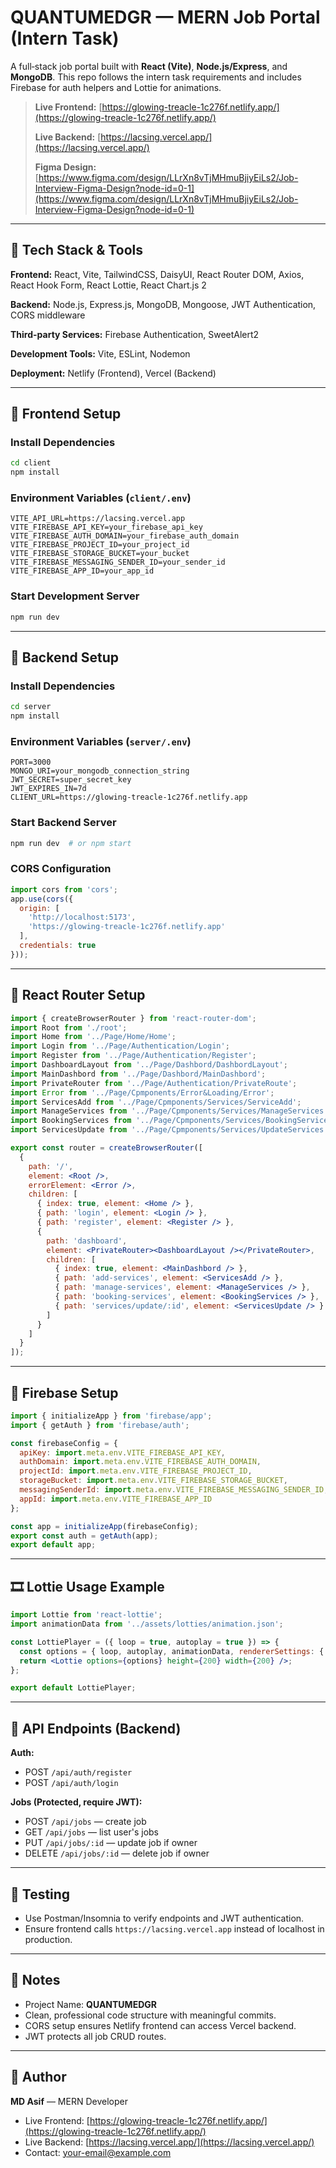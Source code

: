 # QUANTUMEDGR — MERN Job Portal (Intern Task)

A full‑stack job portal built with **React (Vite)**, **Node.js/Express**, and **MongoDB**. This repo follows the intern task requirements and includes Firebase for auth helpers and Lottie for animations.

> **Live Frontend:** [https://glowing-treacle-1c276f.netlify.app/](https://glowing-treacle-1c276f.netlify.app/)
>
> **Live Backend:** [https://lacsing.vercel.app/](https://lacsing.vercel.app/)
>
> **Figma Design:** [https://www.figma.com/design/LLrXn8vTjMHmuBjiyEiLs2/Job-Interview-Figma-Design?node-id=0-1](https://www.figma.com/design/LLrXn8vTjMHmuBjiyEiLs2/Job-Interview-Figma-Design?node-id=0-1)

---


## 🔹 Tech Stack & Tools

**Frontend:** React, Vite, TailwindCSS, DaisyUI, React Router DOM, Axios, React Hook Form, React Lottie, React Chart.js 2

**Backend:** Node.js, Express.js, MongoDB, Mongoose, JWT Authentication, CORS middleware

**Third-party Services:** Firebase Authentication, SweetAlert2

**Development Tools:** Vite, ESLint, Nodemon

**Deployment:** Netlify (Frontend), Vercel (Backend)

---

## 🔧 Frontend Setup

### Install Dependencies

```bash
cd client
npm install
```

### Environment Variables (`client/.env`)

```
VITE_API_URL=https://lacsing.vercel.app
VITE_FIREBASE_API_KEY=your_firebase_api_key
VITE_FIREBASE_AUTH_DOMAIN=your_firebase_auth_domain
VITE_FIREBASE_PROJECT_ID=your_project_id
VITE_FIREBASE_STORAGE_BUCKET=your_bucket
VITE_FIREBASE_MESSAGING_SENDER_ID=your_sender_id
VITE_FIREBASE_APP_ID=your_app_id
```

### Start Development Server

```bash
npm run dev
```

---

## 🔧 Backend Setup

### Install Dependencies

```bash
cd server
npm install
```

### Environment Variables (`server/.env`)

```
PORT=3000
MONGO_URI=your_mongodb_connection_string
JWT_SECRET=super_secret_key
JWT_EXPIRES_IN=7d
CLIENT_URL=https://glowing-treacle-1c276f.netlify.app
```

### Start Backend Server

```bash
npm run dev  # or npm start
```

### CORS Configuration

```js
import cors from 'cors';
app.use(cors({
  origin: [
    'http://localhost:5173',
    'https://glowing-treacle-1c276f.netlify.app'
  ],
  credentials: true
}));
```

---

## 🔧 React Router Setup

```jsx
import { createBrowserRouter } from 'react-router-dom';
import Root from './root';
import Home from '../Page/Home/Home';
import Login from '../Page/Authentication/Login';
import Register from '../Page/Authentication/Register';
import DashboardLayout from '../Page/Dashbord/DashbordLayout';
import MainDashbord from '../Page/Dashbord/MainDashbord';
import PrivateRouter from '../Page/Authentication/PrivateRoute';
import Error from '../Page/Cpmponents/Error&Loading/Error';
import ServicesAdd from '../Page/Cpmponents/Services/ServiceAdd';
import ManageServices from '../Page/Cpmponents/Services/ManageServices';
import BookingServices from '../Page/Cpmponents/Services/BookingServices';
import ServicesUpdate from '../Page/Cpmponents/Services/UpdateServices';

export const router = createBrowserRouter([
  {
    path: '/',
    element: <Root />, 
    errorElement: <Error />,
    children: [
      { index: true, element: <Home /> },
      { path: 'login', element: <Login /> },
      { path: 'register', element: <Register /> },
      {
        path: 'dashboard',
        element: <PrivateRouter><DashboardLayout /></PrivateRouter>,
        children: [
          { index: true, element: <MainDashbord /> },
          { path: 'add-services', element: <ServicesAdd /> },
          { path: 'manage-services', element: <ManageServices /> },
          { path: 'booking-services', element: <BookingServices /> },
          { path: 'services/update/:id', element: <ServicesUpdate /> }
        ]
      }
    ]
  }
]);
```

---

## 🔧 Firebase Setup

```js
import { initializeApp } from 'firebase/app';
import { getAuth } from 'firebase/auth';

const firebaseConfig = {
  apiKey: import.meta.env.VITE_FIREBASE_API_KEY,
  authDomain: import.meta.env.VITE_FIREBASE_AUTH_DOMAIN,
  projectId: import.meta.env.VITE_FIREBASE_PROJECT_ID,
  storageBucket: import.meta.env.VITE_FIREBASE_STORAGE_BUCKET,
  messagingSenderId: import.meta.env.VITE_FIREBASE_MESSAGING_SENDER_ID,
  appId: import.meta.env.VITE_FIREBASE_APP_ID
};

const app = initializeApp(firebaseConfig);
export const auth = getAuth(app);
export default app;
```

---

## 🎞️ Lottie Usage Example

```jsx
import Lottie from 'react-lottie';
import animationData from '../assets/lotties/animation.json';

const LottiePlayer = ({ loop = true, autoplay = true }) => {
  const options = { loop, autoplay, animationData, rendererSettings: { preserveAspectRatio: 'xMidYMid slice' } };
  return <Lottie options={options} height={200} width={200} />;
};

export default LottiePlayer;
```

---

## 🔐 API Endpoints (Backend)

**Auth:**

* POST `/api/auth/register`
* POST `/api/auth/login`

**Jobs (Protected, require JWT):**

* POST `/api/jobs` — create job
* GET `/api/jobs` — list user's jobs
* PUT `/api/jobs/:id` — update job if owner
* DELETE `/api/jobs/:id` — delete job if owner

---

## 🧪 Testing

* Use Postman/Insomnia to verify endpoints and JWT authentication.
* Ensure frontend calls `https://lacsing.vercel.app` instead of localhost in production.

---

## 📌 Notes

* Project Name: **QUANTUMEDGR**
* Clean, professional code structure with meaningful commits.
* CORS setup ensures Netlify frontend can access Vercel backend.
* JWT protects all job CRUD routes.

---

## 👤 Author

**MD Asif** — MERN Developer

* Live Frontend: [https://glowing-treacle-1c276f.netlify.app/](https://glowing-treacle-1c276f.netlify.app/)
* Live Backend: [https://lacsing.vercel.app/](https://lacsing.vercel.app/)
* Contact: [your-email@example.com](mailto:your-email@example.com)
